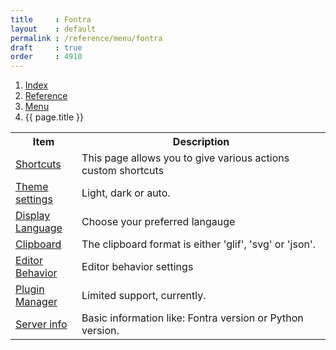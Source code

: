 ```yaml
---
title     : Fontra
layout    : default
permalink : /reference/menu/fontra
draft     : true
order     : 4910
---
```


<nav aria-label="breadcrumb">
  <ol class="breadcrumb small">
    <li class="breadcrumb-item"><a href="{{ site.url }}">Index</a></li>
    <li class="breadcrumb-item"><a href="{{ site.url }}/reference">Reference</a></li>
    <li class="breadcrumb-item"><a href="{{ site.url }}/reference/menu">Menu</a></li>
    <li class="breadcrumb-item active" aria-current="page">{{ page.title }}</li>
  </ol>
</nav>

<table class='table table-hover'>
<tr>
<th width='20%'>Item</th>
<th width='75%'>Description</th>
</tr>
<tr>
<td><a href='{{ site.url }}/reference/menu/fontra/shortcuts'>Shortcuts</a></td>
<td>This page allows you to give various actions custom shortcuts</td>
</tr>
<tr>
<td><a href='{{ site.url }}/reference/menu/fontra/theme-settings'>Theme settings</a></td>
<td>Light, dark or auto.</td>
</tr>
<tr>
<td><a href='{{ site.url }}/reference/menu/fontra/display-language'>Display Language</a></td>
<td>Choose your preferred langauge</td>
</tr>
<tr>
<td><a href='{{ site.url }}/reference/menu/fontra/clipboard'>Clipboard</a></td>
<td>The clipboard format is either 'glif', 'svg' or 'json'.</td>
</tr>
<tr>
<td><a href='{{ site.url }}/reference/menu/fontra/editor-behavior'>Editor Behavior</a></td>
<td>Editor behavior settings</td>
</tr>
<tr>
<td><a href='{{ site.url }}/reference/menu/fontra/plugin-manager'>Plugin Manager</a></td>
<td>Limited support, currently.</td>
</tr>
<tr>
<td><a href='{{ site.url }}/reference/menu/fontra/server-info'>Server info</a></td>
<td>Basic information like: Fontra version or Python version.</td>
</tr>
</table>
